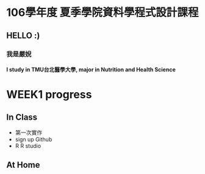 # 106學年度 夏季學院資料學程式設計課程
## HELLO :)
### 我是嚴婗 
#### I study in TMU台北醫學大學, major in Nutrition and Health Science 

# WEEK1 progress
## In Class
* 第一次實作
* sign up Github
* R R studio
## At Home
